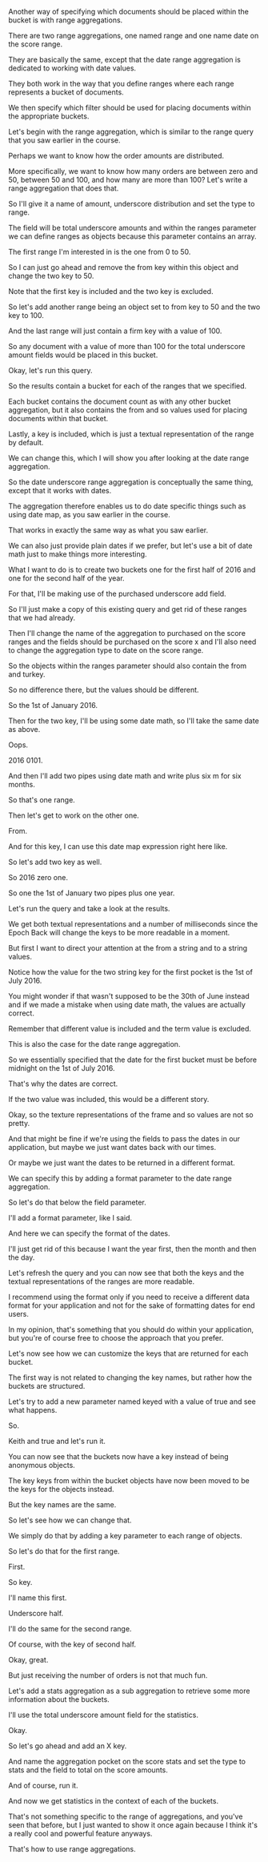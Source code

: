 Another way of specifying which documents should be placed within the bucket is with range aggregations.

There are two range aggregations, one named range and one name date on the score range.

They are basically the same, except that the date range aggregation is dedicated to working with date values.

They both work in the way that you define ranges where each range represents a bucket of documents.

We then specify which filter should be used for placing documents within the appropriate buckets.

Let's begin with the range aggregation, which is similar to the range query that you saw earlier in the course.

Perhaps we want to know how the order amounts are distributed.

More specifically, we want to know how many orders are between zero and 50, between 50 and 100, and how many are more than 100? Let's write a range aggregation that does that.

So I'll give it a name of amount, underscore distribution and set the type to range.

The field will be total underscore amounts and within the ranges parameter we can define ranges as objects because this parameter contains an array.

The first range I'm interested in is the one from 0 to 50.

So I can just go ahead and remove the from key within this object and change the two key to 50.

Note that the first key is included and the two key is excluded.

So let's add another range being an object set to from key to 50 and the two key to 100.

And the last range will just contain a firm key with a value of 100.

So any document with a value of more than 100 for the total underscore amount fields would be placed in this bucket.

Okay, let's run this query.

So the results contain a bucket for each of the ranges that we specified.

Each bucket contains the document count as with any other bucket aggregation, but it also contains the from and so values used for placing documents within that bucket.

Lastly, a key is included, which is just a textual representation of the range by default.

We can change this, which I will show you after looking at the date range aggregation.

So the date underscore range aggregation is conceptually the same thing, except that it works with dates.

The aggregation therefore enables us to do date specific things such as using date map, as you saw earlier in the course.

That works in exactly the same way as what you saw earlier.

We can also just provide plain dates if we prefer, but let's use a bit of date math just to make things more interesting.

What I want to do is to create two buckets one for the first half of 2016 and one for the second half of the year.

For that, I'll be making use of the purchased underscore add field.

So I'll just make a copy of this existing query and get rid of these ranges that we had already.

Then I'll change the name of the aggregation to purchased on the score ranges and the fields should be purchased on the score x and I'll also need to change the aggregation type to date on the score range.

So the objects within the ranges parameter should also contain the from and turkey.

So no difference there, but the values should be different.

So the 1st of January 2016.

Then for the two key, I'll be using some date math, so I'll take the same date as above.

Oops.

2016 0101.

And then I'll add two pipes using date math and write plus six m for six months.

So that's one range.

Then let's get to work on the other one.

From.

And for this key, I can use this date map expression right here like.

So let's add two key as well.

So 2016 zero one.

So one the 1st of January two pipes plus one year.

Let's run the query and take a look at the results.

We get both textual representations and a number of milliseconds since the Epoch Back will change the keys to be more readable in a moment.

But first I want to direct your attention at the from a string and to a string values.

Notice how the value for the two string key for the first pocket is the 1st of July 2016.

You might wonder if that wasn't supposed to be the 30th of June instead and if we made a mistake when using date math, the values are actually correct.

Remember that different value is included and the term value is excluded.

This is also the case for the date range aggregation.

So we essentially specified that the date for the first bucket must be before midnight on the 1st of July 2016.

That's why the dates are correct.

If the two value was included, this would be a different story.

Okay, so the texture representations of the frame and so values are not so pretty.

And that might be fine if we're using the fields to pass the dates in our application, but maybe we just want dates back with our times.

Or maybe we just want the dates to be returned in a different format.

We can specify this by adding a format parameter to the date range aggregation.

So let's do that below the field parameter.

I'll add a format parameter, like I said.

And here we can specify the format of the dates.

I'll just get rid of this because I want the year first, then the month and then the day.

Let's refresh the query and you can now see that both the keys and the textual representations of the ranges are more readable.

I recommend using the format only if you need to receive a different data format for your application and not for the sake of formatting dates for end users.

In my opinion, that's something that you should do within your application, but you're of course free to choose the approach that you prefer.

Let's now see how we can customize the keys that are returned for each bucket.

The first way is not related to changing the key names, but rather how the buckets are structured.

Let's try to add a new parameter named keyed with a value of true and see what happens.

So.

Keith and true and let's run it.

You can now see that the buckets now have a key instead of being anonymous objects.

The key keys from within the bucket objects have now been moved to be the keys for the objects instead.

But the key names are the same.

So let's see how we can change that.

We simply do that by adding a key parameter to each range of objects.

So let's do that for the first range.

First.

So key.

I'll name this first.

Underscore half.

I'll do the same for the second range.

Of course, with the key of second half.

Okay, great.

But just receiving the number of orders is not that much fun.

Let's add a stats aggregation as a sub aggregation to retrieve some more information about the buckets.

I'll use the total underscore amount field for the statistics.

Okay.

So let's go ahead and add an X key.

And name the aggregation pocket on the score stats and set the type to stats and the field to total on the score amounts.

And of course, run it.

And now we get statistics in the context of each of the buckets.

That's not something specific to the range of aggregations, and you've seen that before, but I just wanted to show it once again because I think it's a really cool and powerful feature anyways.

That's how to use range aggregations.

